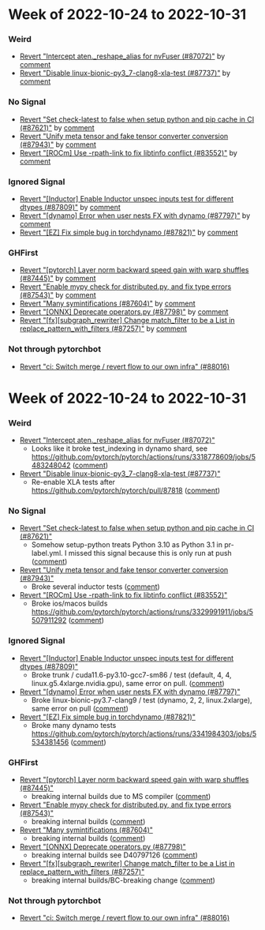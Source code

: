 # Week of 2022-10-24 to 2022-10-31

### Weird

- [Revert "Intercept aten._reshape_alias for nvFuser (#87072)"](https://github.com/pytorch/pytorch/commit/5308886ec3b09819e95dd5dfffde597a25f3fb43) by [comment](https://github.com/pytorch/pytorch/pull/87072#issuecomment-1290667682)
- [Revert "Disable linux-bionic-py3_7-clang8-xla-test (#87737)"](https://github.com/pytorch/pytorch/commit/926827b89cc3eda268df2a54be6d96a150eb506c) by [comment](https://github.com/pytorch/pytorch/pull/87737#issuecomment-1292645902)

### No Signal

- [Revert "Set check-latest to false when setup python and pip cache in CI (#87621)"](https://github.com/pytorch/pytorch/commit/5f4329134e30b8ce86db05388ebe55f3ab3a7099) by [comment](https://github.com/pytorch/pytorch/pull/87621#issuecomment-1292555492)
- [Revert "Unify meta tensor and fake tensor converter conversion (#87943)"](https://github.com/pytorch/pytorch/commit/bc64999b8382796199178cf480adf51512b5f139) by [comment](https://github.com/pytorch/pytorch/pull/87943#issuecomment-1295931439)
- [Revert "[ROCm] Use -rpath-link to fix libtinfo conflict (#83552)"](https://github.com/pytorch/pytorch/commit/ac0c13f665aa14c99837779580da74f01d9b96ab) by [comment](https://github.com/pytorch/pytorch/pull/83552#issuecomment-1292318702)

### Ignored Signal

- [Revert "[Inductor] Enable Inductor unspec inputs test for different dtypes (#87809)"](https://github.com/pytorch/pytorch/commit/6cc4ae3d2d64b10d7104c4a0cc4083a644ef8e54) by [comment](https://github.com/pytorch/pytorch/pull/87809#issuecomment-1294231744)
- [Revert "[dynamo] Error when user nests FX with dynamo (#87797)"](https://github.com/pytorch/pytorch/commit/cda0d5a57b9126c6d244fdd5b02198f05c742615) by [comment](https://github.com/pytorch/pytorch/pull/87797#issuecomment-1294068367)
- [Revert "[EZ] Fix simple bug in torchdynamo (#87821)"](https://github.com/pytorch/pytorch/commit/166b5d3e7c5c230c455dcbcc05c84dd6bc03721b) by [comment](https://github.com/pytorch/pytorch/pull/87821#issuecomment-1294507886)

### GHFirst

- [Revert "[pytorch] Layer norm backward speed gain with warp shuffles (#87445)"](https://github.com/pytorch/pytorch/commit/9639cb83ebd147d1a8ef7fa17855be6b69b040e6) by [comment](https://github.com/pytorch/pytorch/pull/87445#issuecomment-1292459192)
- [Revert "Enable mypy check for distributed.py, and fix type errors (#87543)"](https://github.com/pytorch/pytorch/commit/641d8e0e699a981b1272df66848ab87e118f5eca) by [comment](https://github.com/pytorch/pytorch/pull/87543#issuecomment-1294323404)
- [Revert "Many symintifications (#87604)"](https://github.com/pytorch/pytorch/commit/8b4d95759c7d0e6b7d4c3a3facaaa18ffe4cbd54) by [comment](https://github.com/pytorch/pytorch/pull/87604#issuecomment-1294367532)
- [Revert "[ONNX] Deprecate operators.py (#87798)"](https://github.com/pytorch/pytorch/commit/edd6cf9996ce93ce11efe818a1e1f31a08920018) by [comment](https://github.com/pytorch/pytorch/pull/87798#issuecomment-1295752213)
- [Revert "[fx][subgraph_rewriter] Change match_filter to be a List in replace_pattern_with_filters (#87257)"](https://github.com/pytorch/pytorch/commit/d13b6781d8b7353919ee06378636773f762b880e) by [comment](https://github.com/pytorch/pytorch/pull/87257#issuecomment-1295290068)

### Not through pytorchbot

- [Revert "ci: Switch merge / revert flow to our own infra" (#88016)](https://github.com/pytorch/pytorch/commit/c3c817c972b50066bec6ea14176b931039d8fbd6)
# Week of 2022-10-24 to 2022-10-31

### Weird

- [Revert "Intercept aten._reshape_alias for nvFuser (#87072)"](https://github.com/pytorch/pytorch/commit/5308886ec3b09819e95dd5dfffde597a25f3fb43)
  - Looks like it broke test_indexing in dynamo shard, see https://github.com/pytorch/pytorch/actions/runs/3318778609/jobs/5483248042 ([comment](https://github.com/pytorch/pytorch/pull/87072#issuecomment-1290667682))
- [Revert "Disable linux-bionic-py3_7-clang8-xla-test (#87737)"](https://github.com/pytorch/pytorch/commit/926827b89cc3eda268df2a54be6d96a150eb506c)
  - Re-enable XLA tests after https://github.com/pytorch/pytorch/pull/87818 ([comment](https://github.com/pytorch/pytorch/pull/87737#issuecomment-1292645902))

### No Signal

- [Revert "Set check-latest to false when setup python and pip cache in CI (#87621)"](https://github.com/pytorch/pytorch/commit/5f4329134e30b8ce86db05388ebe55f3ab3a7099)
  - Somehow setup-python treats Python 3.10 as Python 3.1 in pr-label.yml. I missed this signal because this is only run at push ([comment](https://github.com/pytorch/pytorch/pull/87621#issuecomment-1292555492))
- [Revert "Unify meta tensor and fake tensor converter conversion (#87943)"](https://github.com/pytorch/pytorch/commit/bc64999b8382796199178cf480adf51512b5f139)
  - Broke several inductor tests ([comment](https://github.com/pytorch/pytorch/pull/87943#issuecomment-1295931439))
- [Revert "[ROCm] Use -rpath-link to fix libtinfo conflict (#83552)"](https://github.com/pytorch/pytorch/commit/ac0c13f665aa14c99837779580da74f01d9b96ab)
  - Broke ios/macos builds https://github.com/pytorch/pytorch/actions/runs/3329991911/jobs/5507911292 ([comment](https://github.com/pytorch/pytorch/pull/83552#issuecomment-1292318702))

### Ignored Signal

- [Revert "[Inductor] Enable Inductor unspec inputs test for different dtypes (#87809)"](https://github.com/pytorch/pytorch/commit/6cc4ae3d2d64b10d7104c4a0cc4083a644ef8e54)
  - Broke trunk / cuda11.6-py3.10-gcc7-sm86 / test (default, 4, 4, linux.g5.4xlarge.nvidia.gpu), same error on pull. ([comment](https://github.com/pytorch/pytorch/pull/87809#issuecomment-1294231744))
- [Revert "[dynamo] Error when user nests FX with dynamo (#87797)"](https://github.com/pytorch/pytorch/commit/cda0d5a57b9126c6d244fdd5b02198f05c742615)
  - Broke linux-bionic-py3.7-clang9 / test (dynamo, 2, 2, linux.2xlarge), same error on pull ([comment](https://github.com/pytorch/pytorch/pull/87797#issuecomment-1294068367))
- [Revert "[EZ] Fix simple bug in torchdynamo (#87821)"](https://github.com/pytorch/pytorch/commit/166b5d3e7c5c230c455dcbcc05c84dd6bc03721b)
  - Broke many dynamo tests https://github.com/pytorch/pytorch/actions/runs/3341984303/jobs/5534381456 ([comment](https://github.com/pytorch/pytorch/pull/87821#issuecomment-1294507886))

### GHFirst

- [Revert "[pytorch] Layer norm backward speed gain with warp shuffles (#87445)"](https://github.com/pytorch/pytorch/commit/9639cb83ebd147d1a8ef7fa17855be6b69b040e6)
  - breaking internal builds due to MS compiler  ([comment](https://github.com/pytorch/pytorch/pull/87445#issuecomment-1292459192))
- [Revert "Enable mypy check for distributed.py, and fix type errors (#87543)"](https://github.com/pytorch/pytorch/commit/641d8e0e699a981b1272df66848ab87e118f5eca)
  - breaking internal builds ([comment](https://github.com/pytorch/pytorch/pull/87543#issuecomment-1294323404))
- [Revert "Many symintifications (#87604)"](https://github.com/pytorch/pytorch/commit/8b4d95759c7d0e6b7d4c3a3facaaa18ffe4cbd54)
  - breaking internal builds ([comment](https://github.com/pytorch/pytorch/pull/87604#issuecomment-1294367532))
- [Revert "[ONNX] Deprecate operators.py (#87798)"](https://github.com/pytorch/pytorch/commit/edd6cf9996ce93ce11efe818a1e1f31a08920018)
  - breaking internal builds see D40797126 ([comment](https://github.com/pytorch/pytorch/pull/87798#issuecomment-1295752213))
- [Revert "[fx][subgraph_rewriter] Change match_filter to be a List in replace_pattern_with_filters (#87257)"](https://github.com/pytorch/pytorch/commit/d13b6781d8b7353919ee06378636773f762b880e)
  - breaking internal builds/BC-breaking change ([comment](https://github.com/pytorch/pytorch/pull/87257#issuecomment-1295290068))

### Not through pytorchbot

- [Revert "ci: Switch merge / revert flow to our own infra" (#88016)](https://github.com/pytorch/pytorch/commit/c3c817c972b50066bec6ea14176b931039d8fbd6)
